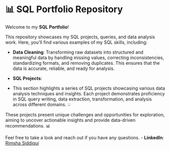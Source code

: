 # 📊 SQL Portfolio Repository
Welcome to my **SQL Portfolio**!

This repository showcases my SQL projects, queries, and data analysis work. Here, you'll find various examples of my SQL skills, including:

- **Data Cleaning**:
Transforming raw datasets into structured and meaningful data by handling missing values, correcting inconsistencies, standardizing formats, and removing duplicates. This ensures that the data is accurate, reliable, and ready for analysis.

- **SQL Projects**:
- This section highlights a series of SQL projects showcasing various data analysis techniques and insights. Each project demonstrates proficiency in SQL query writing, data extraction, transformation, and analysis across different domains. 💡

These projects present unique challenges and opportunities for exploration, aiming to uncover actionable insights and provide data-driven recommendations. 📊

Feel free to take a look and reach out if you have any questions. - **LinkedIn**: [Rimsha Siddiqui](https://www.linkedin.com/in/rimsha-siddiqui-501618268/)
